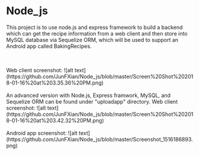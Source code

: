 # Node_js

This project is to use node.js and express framework to build a backend which can get the recipe information from a web client and then store into MySQL database via Sequelize ORM, which will be used to support an Android app called BakingRecipes.

<br/>
<br/>
Web client screenshot:
![alt text](https://github.com/JunFXian/Node_js/blob/master/Screen%20Shot%202018-01-16%20at%203.35.36%20PM.png)

<br/>
<br/>
An advanced version with Node.js, Express framwork, MySQL, and Sequelize ORM can be found under "uploadapp" directory.
Web client screenshot:
![alt text](https://github.com/JunFXian/Node_js/blob/master/Screen%20Shot%202018-01-16%20at%203.42.32%20PM.png)

<br/>
<br/>
Android app screenshot:
![alt text](https://github.com/JunFXian/Node_js/blob/master/Screenshot_1516186893.png)
